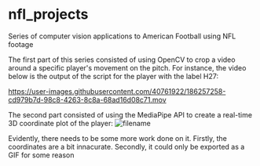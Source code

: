 # nfl_projects
Series of computer vision applications to American Football using NFL footage

The first part of this series consisted of using OpenCV to crop a video around a specific player's movement on the pitch. 
For instance, the video below is the output of the script for the player with the label H27:


https://user-images.githubusercontent.com/40761922/186257258-cd979b7d-98c8-4263-8c8a-68ad16d08c71.mov


The second part consisted of using the MediaPipe API to create a real-time 3D coordinate plot of the player:
![filename](https://user-images.githubusercontent.com/40761922/186255050-272db0fe-3c3b-4248-a2f9-560fee965c03.gif)

Evidently, there needs to be some more work done on it. Firstly, the coordinates are a bit innacurate. Secondly, it could only be exported as a GIF for some reason
